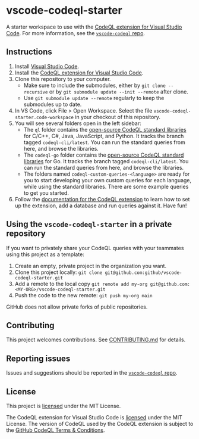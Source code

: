 # vscode-codeql-starter

A starter workspace to use with the [CodeQL extension for Visual Studio Code](https://marketplace.visualstudio.com/items?itemName=github.vscode-codeql). For more information, see the [`vscode-codeql` repo](https://github.com/github/vscode-codeql/).

## Instructions

1. Install [Visual Studio Code](https://code.visualstudio.com).
1. Install the [CodeQL extension for Visual Studio Code](https://marketplace.visualstudio.com/items?itemName=github.vscode-codeql).
1. Clone this repository to your computer.
    - Make sure to include the submodules, either by `git clone --recursive` or by `git submodule update --init --remote` after clone.
    - Use `git submodule update --remote` regularly to keep the submodules up to date.
1. In VS Code, click File > Open Workspace. Select the file `vscode-codeql-starter.code-workspace` in your checkout of this repository.
1. You will see several folders open in the left sidebar:
    - The `ql` folder contains the [open-source CodeQL standard libraries](https://github.com/github/codeql/tree/codeql-cli/latest) for C/C++, C#, Java, JavaScript, and Python. It tracks the branch tagged `codeql-cli/latest`. You can run the standard queries from here, and browse the libraries.
    - The `codeql-go` folder contains the [open-source CodeQL standard libraries](https://github.com/github/codeql-go/tree/codeql-cli/latest) for Go. It tracks the branch tagged `codeql-cli/latest`. You can run the standard queries from here, and browse the libraries.
    - The folders named `codeql-custom-queries-<language>` are ready for you to start developing your own custom queries for each language, while using the standard libraries. There are some example queries to get you started.
1. Follow the [documentation for the CodeQL extension](https://codeql.github.com/docs/codeql-for-visual-studio-code/) to learn how to set up the extension, add a database and run queries against it. Have fun!

## Using the `vscode-codeql-starter` in a private repository

If you want to privately share your CodeQL queries with your teammates using this project as a template:

1. Create an empty, private project in the organization you want.
1. Clone this project locally: `git clone git@github.com:github/vscode-codeql-starter.git`
1. Add a remote to the local copy `git remote add my-org git@github.com:<MY-ORG>/vscode-codeql-starter.git`
1. Push the code to the new remote: `git push my-org main`

GitHub does not allow private forks of public repositories.

## Contributing

This project welcomes contributions. See [CONTRIBUTING.md](CONTRIBUTING.md) for details.

## Reporting issues

Issues and suggestions should be reported in the [`vscode-codeql` repo](https://github.com/github/vscode-codeql/issues/new/choose).

## License

This project is [licensed](LICENSE.md) under the MIT License. 

The CodeQL extension for Visual Studio Code is [licensed](https://github.com/github/vscode-codeql/blob/main/extensions/ql-vscode/LICENSE.md) under the MIT License. The version of CodeQL used by the CodeQL extension is subject to the [GitHub CodeQL Terms & Conditions](https://securitylab.github.com/tools/codeql/license).
